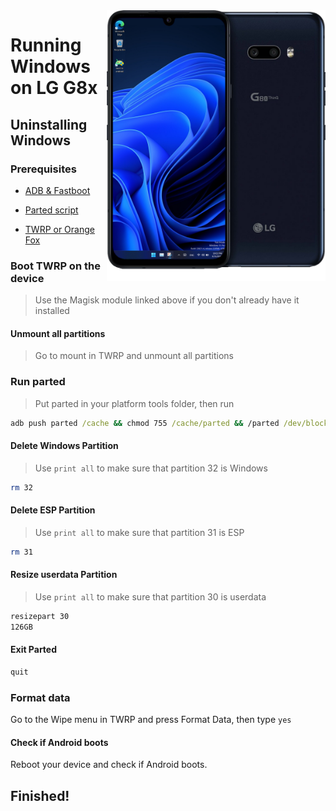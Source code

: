 <img align="right" src="https://github.com/n00b69/woa-mh2lm/blob/main/mh2lm.png" width="350" alt="Windows 11 running on mh2lm">

# Running Windows on LG G8x

## Uninstalling Windows

### Prerequisites
- [ADB & Fastboot](https://developer.android.com/studio/releases/platform-tools)
  
- [Parted script](https://github.com/n00b69/woa-mh2lm/releases/download/Files/parted)
  
- [TWRP or Orange Fox](https://github.com/n00b69/woa-mh2lm/releases/tag/Recoveries)

### Boot TWRP on the device
> Use the Magisk module linked above if you don't already have it installed

#### Unmount all partitions
> Go to mount in TWRP and unmount all partitions

### Run parted
> Put parted in your platform tools folder, then run
```cmd
adb push parted /cache && chmod 755 /cache/parted && /parted /dev/block/sda
```

#### Delete Windows Partition
> Use `print all` to make sure that partition 32 is Windows
```sh
rm 32
```

#### Delete ESP Partition
> Use `print all` to make sure that partition 31 is ESP
```sh
rm 31
```

#### Resize userdata Partition
> Use `print all` to make sure that partition 30 is userdata
```sh
resizepart 30
126GB
```

#### Exit Parted
```sh
quit
```

### Format data
Go to the Wipe menu in TWRP and press Format Data, then type `yes`

#### Check if Android boots
Reboot your device and check if Android boots.

## Finished!







